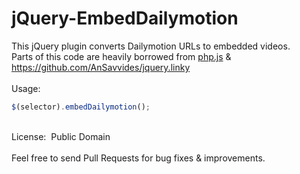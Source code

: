 # jQuery-EmbedDailymotion
This jQuery plugin converts Dailymotion URLs to embedded videos.<br>
Parts of this code are heavily borrowed from <a href="https://raw.githubusercontent.com/kvz/phpjs/master/functions/strings/str_replace.js" target="_blank">php.js</a> & <a href="https://github.com/AnSavvides/jquery.linky" target="_blank">https://github.com/AnSavvides/jquery.linky</a>
<br>
<br>
Usage:
```JavaScript
$(selector).embedDailymotion();
```
<br>
License:&nbsp;&nbsp;Public Domain
<br>
<br>
Feel free to send Pull Requests for bug fixes & improvements.

